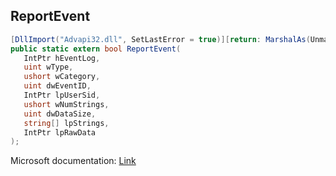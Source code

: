 ## ReportEvent

```csharp
[DllImport("Advapi32.dll", SetLastError = true)][return: MarshalAs(UnmanagedType.Bool)]
public static extern bool ReportEvent(
   IntPtr hEventLog,
   uint wType,
   ushort wCategory,
   uint dwEventID,
   IntPtr lpUserSid,
   ushort wNumStrings,
   uint dwDataSize,
   string[] lpStrings,
   IntPtr lpRawData
);
```

Microsoft documentation: [Link](https://docs.microsoft.com/en-us/windows/win32/api/winbase/nf-winbase-reporteventa)
